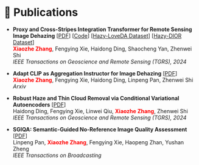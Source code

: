 # 📝 Publications

* <b>Proxy and Cross-Stripes Integration Transformer for Remote Sensing Image Dehazing</b> [<a href="https://ieeexplore.ieee.org/stamp/stamp.jsp?tp=&arnumber=10677537">PDF</a>] [<a href="https://github.com/SmileShaun/PCSformer">Code</a>] [<a href="https://huggingface.co/datasets/SmileShaun/Hazy-LoveDA">Hazy-LoveDA Dataset</a>] [<a href="https://huggingface.co/datasets/SmileShaun/Hazy-DIOR">Hazy-DIOR Dataset</a>] <br> 
<b><font color="red">Xiaozhe Zhang</font></b>, Fengying Xie, Haidong Ding, Shaocheng Yan, Zhenwei Shi<br>
<i>IEEE Transactions on Geoscience and Remote Sensing (TGRS), 2024</i><br>


* <b>Adapt CLIP as Aggregation Instructor for Image Dehazing</b> [<a href="https://arxiv.org/abs/2408.12317">PDF</a>] <br>
<b><font color="red">Xiaozhe Zhang</font></b>, Fengying Xie, Haidong Ding, Linpeng Pan, Zhenwei Shi<br>
<i>Arxiv</i><br>


* <b>Robust Haze and Thin Cloud Removal via Conditional Variational Autoencoders</b> [<a href="https://ieeexplore.ieee.org/stamp/stamp.jsp?tp=&arnumber=10401022">PDF</a>] <br>
Haidong Ding, Fengying Xie, Linwei Qiu, <b><font color="red">Xiaozhe Zhang</font></b>, Zhenwei Shi<br>
<i>IEEE Transactions on Geoscience and Remote Sensing (TGRS), 2024</i><br>


* <b>SGIQA: Semantic-Guided No-Reference Image Quality Assessment</b> [<a href="https://ieeexplore.ieee.org/stamp/stamp.jsp?tp=&arnumber=10679236">PDF</a>] <br>
Linpeng Pan, <b><font color="red">Xiaozhe Zhang</font></b>, Fengying Xie, Haopeng Zhan, Yushan Zheng <br>
<i>IEEE Transactions on Broadcasting</i><br>
